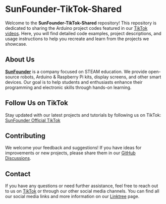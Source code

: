 # SunFounder-TikTok-Shared

Welcome to the **SunFounder-TikTok-Shared** repository! This repository is dedicated to sharing the Arduino project codes featured in our [TikTok videos](https://www.tiktok.com/@sunfounder_official). Here, you will find detailed code examples, project descriptions, and usage instructions to help you recreate and learn from the projects we showcase.

## About Us

[**SunFounder**](https://www.sunfounder.com/) is a company focused on STEAM education. We provide open-source robots, Arduino & Raspberry Pi kits, display screens, and other smart devices. Our goal is to help students and enthusiasts enhance their programming and electronic skills through hands-on learning.

## Follow Us on TikTok

Stay updated with our latest projects and tutorials by following us on TikTok:
[SunFounder Official TikTok](https://www.tiktok.com/@sunfounder_official)

## Contributing

We welcome your feedback and suggestions! If you have ideas for improvements or new projects, please share them in our [GitHub Discussions](https://github.com/sunfounder/SunFounder-TikTok-Shared/discussions).


## Contact

If you have any questions or need further assistance, feel free to reach out to us on [TikTok](https://www.tiktok.com/@sunfounder_official) or through our other social media channels. You can find all our social media links and more information on our [Linktree](linktr.ee/sunfounder) page.
